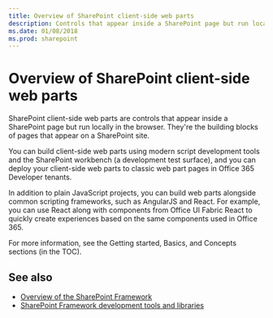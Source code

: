 ```yaml
---
title: Overview of SharePoint client-side web parts
description: Controls that appear inside a SharePoint page but run locally in the browser; the building blocks of pages that appear on a SharePoint site. 
ms.date: 01/08/2018
ms.prod: sharepoint
---
```



# Overview of SharePoint client-side web parts

SharePoint client-side web parts are controls that appear inside a SharePoint page but run locally in the browser. They're the building blocks of pages that appear on a SharePoint site. 

You can build client-side web parts using modern script development tools and the SharePoint workbench (a development test surface), and you can deploy your client-side web parts to classic web part pages in Office 365 Developer tenants.  

In addition to plain JavaScript projects, you can build web parts alongside common scripting frameworks, such as AngularJS and React. For example, you can use React along with components from Office UI Fabric React to quickly create experiences based on the same components used in Office 365.

For more information, see the Getting started, Basics, and Concepts sections (in the TOC).

## See also

- [Overview of the SharePoint Framework](../sharepoint-framework-overview.md)
- [SharePoint Framework development tools and libraries](../tools-and-libraries.md)
